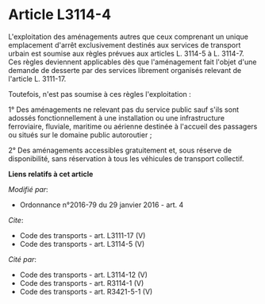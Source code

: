 # Article L3114-4

L'exploitation des aménagements autres que ceux comprenant un unique emplacement d'arrêt exclusivement destinés aux services
de transport urbain est soumise aux règles prévues aux articles L. 3114-5 à L. 3114-7. Ces règles deviennent applicables dès
que l'aménagement fait l'objet d'une demande de desserte par des services librement organisés relevant de l'article L.
3111-17. 

Toutefois, n'est pas soumise à ces règles l'exploitation : 

1° Des aménagements ne relevant pas du service public sauf s'ils sont adossés fonctionnellement à une installation ou une
infrastructure ferroviaire, fluviale, maritime ou aérienne destinée à l'accueil des passagers ou situés sur le domaine public
autoroutier ; 

2° Des aménagements accessibles gratuitement et, sous réserve de disponibilité, sans réservation à tous les véhicules de
transport collectif.

**Liens relatifs à cet article**

_Modifié par_:

  - Ordonnance n°2016-79 du 29 janvier 2016 - art. 4

_Cite_:

  - Code des transports - art. L3111-17 (V)
  - Code des transports - art. L3114-5 (V)

_Cité par_:

  - Code des transports - art. L3114-12 (V)
  - Code des transports - art. R3114-1 (V)
  - Code des transports - art. R3421-5-1 (V)
